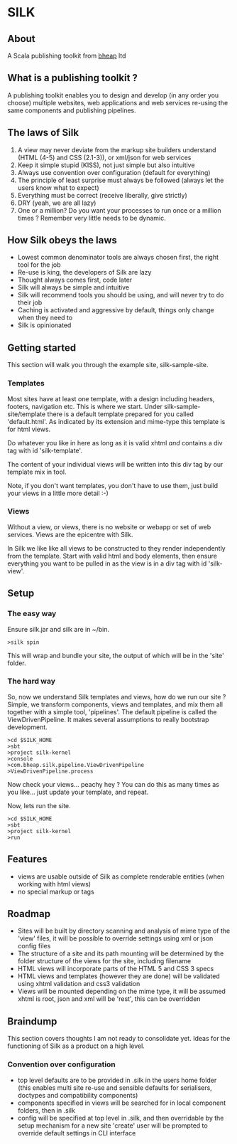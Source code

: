 # SILK

## About

A Scala publishing toolkit from [bheap](http://www.bheap.co.uk) ltd

## What is a publishing toolkit ?

A publishing toolkit enables you to design and develop (in any order you choose) multiple websites, web applications and web services re-using the same components and publishing pipelines.

## The laws of Silk

1. A view may never deviate from the markup site builders understand (HTML (4-5) and CSS (2.1-3)), or xml/json for web services
2. Keep it simple stupid (KISS), not just simple but also intuitive
3. Always use convention over configuration (default for everything)
4. The principle of least surprise must always be followed (always let the users know what to expect)
5. Everything must be correct (receive liberally, give strictly)
6. DRY (yeah, we are all lazy)
7. One or a million?  Do you want your processes to run once or a million times ?  Remember very little needs to be dynamic.

## How Silk obeys the laws

- Lowest common denominator tools are always chosen first, the right tool for the job
- Re-use is king, the developers of Silk are lazy
- Thought always comes first, code later
- Silk will always be simple and intuitive
- Silk will recommend tools you should be using, and will never try to do their job
- Caching is activated and aggressive by default, things only change when they need to
- Silk is opinionated

## Getting started

This section will walk you through the example site, silk-sample-site.

### Templates

Most sites have at least one template, with a design including headers, footers, navigation etc.  This is where we start.  Under silk-sample-site/template there is a default template prepared for you called 'default.html'.  As indicated by its extension and mime-type this template is for html views.

Do whatever you like in here as long as it is valid xhtml *and* contains a div tag with id 'silk-template'.

The content of your individual views will be written into this div tag by our template mix in tool.

Note, if you don't want templates, you don't have to use them, just build your views in a little more detail :-)

### Views

Without a view, or views, there is no website or webapp or set of web services.  Views are the epicentre with Silk.

In Silk we like like all views to be constructed to they render independently from the template.  Start with valid html and body elements, then ensure everything you want to be pulled in as the view is in a div tag with id 'silk-view'.

## Setup

### The easy way

Ensure silk.jar and silk are in ~/bin.

    >silk spin

This will wrap and bundle your site, the output of which will be in the 'site' folder.

### The hard way

So, now we understand Silk templates and views, how do we run our site ?  Simple, we transform components, views and templates, and mix them all together with a simple tool, 'pipelines'.  The default pipeline is called the ViewDrivenPipeline.  It makes several assumptions to really bootstrap development.

    >cd $SILK_HOME
    >sbt
    >project silk-kernel
    >console
    >com.bheap.silk.pipeline.ViewDrivenPipeline
    >ViewDrivenPipeline.process

Now check your views... peachy hey ?  You can do this as many times as you like... just update your template, and repeat.

Now, lets run the site.

    >cd $SILK_HOME
    >sbt
    >project silk-kernel
    >run

## Features

- views are usable outside of Silk as complete renderable entities (when working with html views)
- no special markup or tags

## Roadmap

- Sites will be built by directory scanning and analysis of mime type of the 'view' files, it will be possible to override settings using xml or json config files
- The structure of a site and its path mounting will be determined by the folder structure of the views for the site, including filename
- HTML views will incorporate parts of the HTML 5 and CSS 3 specs
- HTML views and templates (however they are done) will be validated using xhtml validation and css3 validation
- Views will be mounted depending on the mime type, it will be assumed xhtml is root, json and xml will be 'rest', this can be overridden

## Braindump

This section covers thoughts I am not ready to consolidate yet.  Ideas for the functioning of Silk as a product on a high level.

### Convention over configuration

- top level defaults are to be provided in .silk in the users home folder (this enables multi site re-use and sensible defaults for serialisers, doctypes and compatibility components)
- components specified in views will be searched for in local component folders, then in .silk
- config will be specified at top level in .silk, and then overridable by the setup mechanism for a new site 'create' user will be prompted to override default settings in CLI interface
